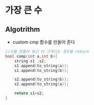 가장 큰 수
===

## Algotrithm

- custom cmp 함수를 만들어 준다
```c++
//수를 만들어 보고 더 크게디는 경우를 return
bool comp(int a,int b){
    string s1 ,s2;
    s1.append(to_string(a));
    s1.append(to_string(b));

    s2.append(to_string(b));
    s2.append(to_string(a));

    return s1>s2;
}
```
